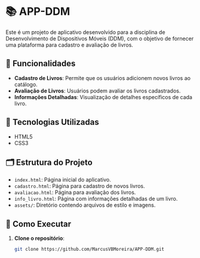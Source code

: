# 📚 APP-DDM

Este é um projeto de aplicativo desenvolvido para a disciplina de Desenvolvimento de Dispositivos Móveis (DDM), com o objetivo de fornecer uma plataforma para cadastro e avaliação de livros.

## 📌 Funcionalidades

- **Cadastro de Livros**: Permite que os usuários adicionem novos livros ao catálogo.
- **Avaliação de Livros**: Usuários podem avaliar os livros cadastrados.
- **Informações Detalhadas**: Visualização de detalhes específicos de cada livro.

## 🧰 Tecnologias Utilizadas

- HTML5
- CSS3

## 🗂️ Estrutura do Projeto

- `index.html`: Página inicial do aplicativo.
- `cadastro.html`: Página para cadastro de novos livros.
- `avaliacao.html`: Página para avaliação dos livros.
- `info_livro.html`: Página com informações detalhadas de um livro.
- `assets/`: Diretório contendo arquivos de estilo e imagens.

## 🚀 Como Executar

1. **Clone o repositório**:
   ```bash
   git clone https://github.com/MarcusVBMoreira/APP-DDM.git
